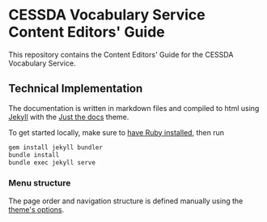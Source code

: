 # CESSDA Vocabulary Service Content Editors' Guide

This repository contains the Content Editors' Guide for the CESSDA Vocabulary Service.

## Technical Implementation

The documentation is written in markdown files and compiled to html using [Jekyll](https://jekyllrb.com)
with the [Just the docs](https://github.com/pmarsceill/just-the-docs) theme.

To get started locally, make sure to [have Ruby installed](https://jekyllrb.com/docs/installation/), then run

```bash
gem install jekyll bundler
bundle install
bundle exec jekyll serve
```

### Menu structure

The page order and navigation structure is defined manually using
the [theme's options](https://pmarsceill.github.io/just-the-docs/docs/navigation-structure/).
